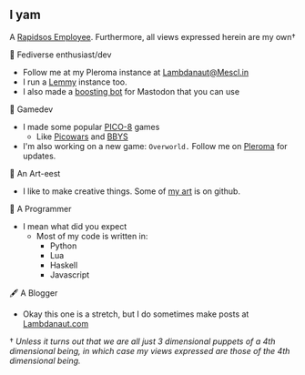 I yam
-----

A [Rapidsos Employee](https://rapidsos.com/). Furthermore, all views expressed herein are my own†

🏩 Fediverse enthusiast/dev
* Follow me at my Pleroma instance at [Lambdanaut@Mescl.in](https://mescl.in/@lambdanaut)
* I run a [Lemmy](https://coldcom.press/) instance too. 
* I also made a [boosting bot](https://github.com/Lambdanaut/Rebooster) for Mastodon that you can use

👾 Gamedev
* I made some popular [PICO-8](https://www.lexaloffle.com/) games
  * Like [Picowars](https://github.com/Lambdanaut/Picowars) and [BBYS](https://github.com/Lambdanaut/BBYS)
* I'm also working on a new game: `Overworld.` Follow me on [Pleroma](https://mescl.in/@lambdanaut) for updates. 

🎨 An Art-eest
* I like to make creative things. Some of [my art](https://github.com/Lambdanaut/art) is on github.

💾 A Programmer
* I mean what did you expect
  * Most of my code is written in:
    * Python
    * Lua
    * Haskell
    * Javascript

🖋 A Blogger
* Okay this one is a stretch, but I do sometimes make posts at [Lambdanaut.com](https://lambdanaut.com)



† *Unless it turns out that we are all just 3 dimensional puppets of a 4th dimensional being, in which case my views expressed are those of the 4th dimensional being.*